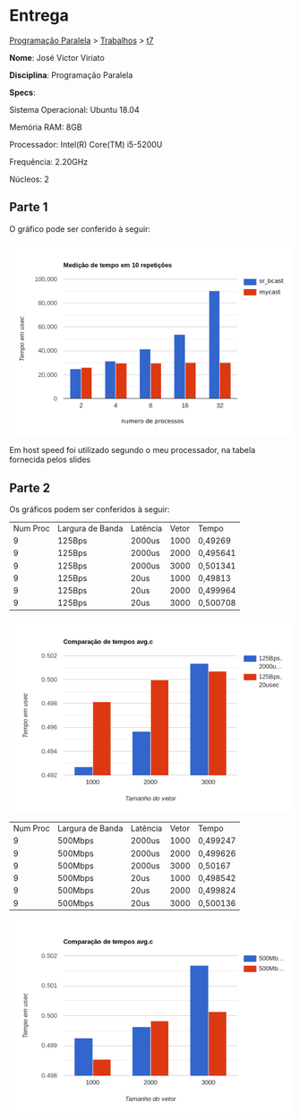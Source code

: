 # Entrega
[Programação Paralela](https://github.com/jviriato/elc139-2019a) > [Trabalhos](trabalhos) > [t7](/trabalhos/t7)

**Nome**: José Victor Viriato

**Disciplina**: Programação Paralela

**Specs**:

Sistema Operacional: Ubuntu 18.04

Memória RAM: 8GB

Processador: Intel(R) Core(TM) i5-5200U

Frequência: 2.20GHz

Núcleos: 2

## Parte 1

O gráfico pode ser conferido à seguir:

![Parte 1](parte1.png)

Em host speed foi utilizado segundo o meu processador, na tabela fornecida pelos slides

## Parte 2

Os gráficos podem ser conferidos à seguir:

|          |                  |          |       |          | 
|----------|------------------|----------|-------|----------| 
| Num Proc | Largura de Banda | Latência | Vetor | Tempo    | 
| 9        | 125Bps           | 2000us   | 1000  | 0,49269  | 
| 9        | 125Bps           | 2000us   | 2000  | 0,495641 | 
| 9        | 125Bps           | 2000us   | 3000  | 0,501341 | 
| 9        | 125Bps           | 20us     | 1000  | 0,49813  | 
| 9        | 125Bps           | 20us     | 2000  | 0,499964 | 
| 9        | 125Bps           | 20us     | 3000  | 0,500708 | 


![Parte 2A](parte2a.png)

|          |                  |          |       |          | 
|----------|------------------|----------|-------|----------| 
| Num Proc | Largura de Banda | Latência | Vetor | Tempo    | 
| 9        | 500Mbps          | 2000us   | 1000  | 0,499247 | 
| 9        | 500Mbps          | 2000us   | 2000  | 0,499626 | 
| 9        | 500Mbps          | 2000us   | 3000  | 0,50167  | 
| 9        | 500Mbps          | 20us     | 1000  | 0,498542 | 
| 9        | 500Mbps          | 20us     | 2000  | 0,499824 | 
| 9        | 500Mbps          | 20us     | 3000  | 0,500136 | 


![Parte 2B](parte2b.png)
